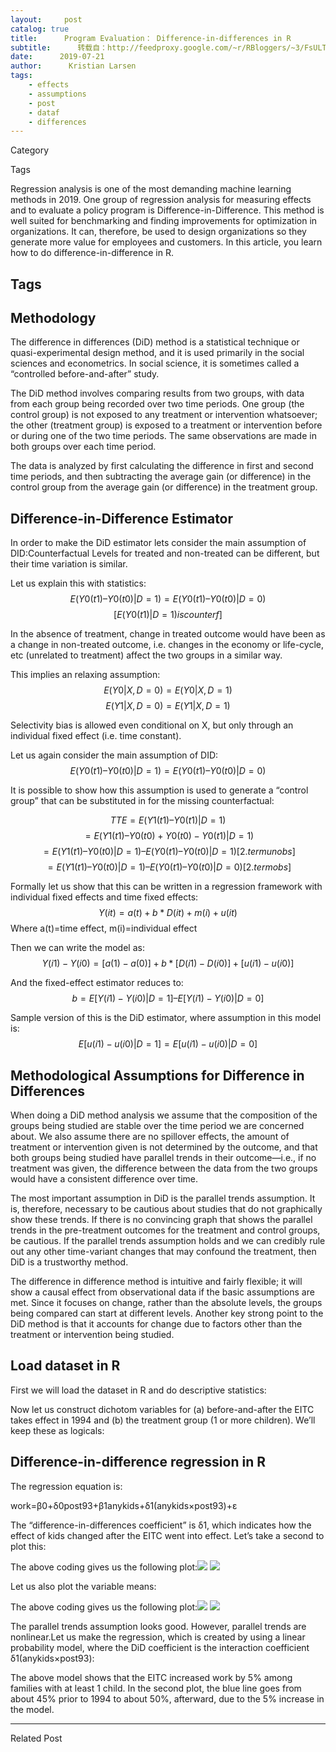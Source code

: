 ```yaml
---
layout:     post
catalog: true
title:      Program Evaluation： Difference-in-differences in R
subtitle:      转载自：http://feedproxy.google.com/~r/RBloggers/~3/FsULTqbOE9k/
date:      2019-07-21
author:      Kristian Larsen
tags:
    - effects
    - assumptions
    - post
    - dataf
    - differences
---
```







Category

Tags

Regression analysis is one of the most demanding machine learning methods in 2019. One group of regression analysis for measuring effects and to evaluate a policy program is Difference-in-Difference. This method is well suited for benchmarking and finding improvements for optimization in organizations. It can, therefore, be used to design organizations so they generate more value for employees and customers. In this article, you learn how to do difference-in-difference in R.

## Tags

## Methodology

The difference in differences (DiD) method is a statistical technique or quasi-experimental design method, and it is used primarily in the social sciences and econometrics. In social science, it is sometimes called a “controlled before-and-after” study.

The DiD method involves comparing results from two groups, with data from each group being recorded over two time periods. One group (the control group) is not exposed to any treatment or intervention whatsoever; the other (treatment group) is exposed to a treatment or intervention before or during one of the two time periods. The same observations are made in both groups over each time period.

The data is analyzed by first calculating the difference in first and second time periods, and then subtracting the average gain (or difference) in the control group from the average gain (or difference) in the treatment group.

## Difference-in-Difference Estimator

In order to make the DiD estimator lets consider the main assumption of DID:Counterfactual Levels for treated and non-treated can be different, but their time variation is similar. 

Let us explain this with statistics:$$ E(Y0(t1) – Y0(t0) | D=1)= E( Y0(t1) – Y0(t0) | D=0) $$$$ [E(Y0(t1)|D=1) is counterf] $$ 

In the absence of treatment, change in treated outcome would have been as a change in non-treated outcome, i.e. changes in the economy or life-cycle, etc (unrelated to treatment) affect the two groups in a similar way.

This implies an relaxing assumption:$$ E(Y0 | X, D=0) = E( Y0 | X,D=1) $$$$ E( Y1 | X,D=0)= E( Y1 | X,D=1) $$

Selectivity bias is allowed even conditional on X, but only through an individual fixed effect (i.e. time constant).

Let us again consider the main assumption of DID:$$ E(Y0(t1) – Y0(t0) | D=1) = E( Y0(t1) – Y0(t0) | D=0) $$

It is possible to show how this assumption is used to generate a “control group” that can be substituted in for the missing counterfactual:

$$TTE = E( Y1(t1) – Y0(t1) | D=1)$$$$= E( Y1(t1) – Y0(t0) + Y0(t0) -Y0(t1) | D=1)$$$$= E( Y1(t1) – Y0(t0) | D=1) – E( Y0(t1) – Y0(t0) | D=1) [2. term unobs]$$$$= E( Y1(t1) – Y0(t0) | D=1) – E( Y0(t1) – Y0(t0) | D=0) [2. term obs]$$

Formally let us show that this can be written in a regression framework with individual fixed effects and time fixed effects:$$ Y(it) = a(t)+b*D(it)+m(i)+u(it) $$Where a(t)=time effect, m(i)=individual effect

Then we can write the model as:$$ Y(i1) -Y(i0) = [a(1)-a(0)]+ b*[D(i1)-D(i0)] +[u(i1)-u(i0)] $$ 

And the fixed-effect estimator reduces to:$$ b = E [Y(i1)-Y(i0)|D=1] – E [Y(i1)-Y(i0)|D=0] $$ 

Sample version of this is the DiD estimator, where assumption in this model is:$$ E [u(i1)-u(i0)|D=1] = E [u(i1)-u(i0)|D=0] $$ 

## Methodological Assumptions for Difference in Differences

When doing a DiD method analysis we assume that the composition of the groups being studied are stable over the time period we are concerned about. We also assume there are no spillover effects, the amount of treatment or intervention given is not determined by the outcome, and that both groups being studied have parallel trends in their outcome—i.e., if no treatment was given, the difference between the data from the two groups would have a consistent difference over time.

The most important assumption in DiD is the parallel trends assumption. It is, therefore, necessary to be cautious about studies that do not graphically show these trends. If there is no convincing graph that shows the parallel trends in the pre-treatment outcomes for the treatment and control groups, be cautious. If the parallel trends assumption holds and we can credibly rule out any other time-variant changes that may confound the treatment, then DiD is a trustworthy method.

The difference in difference method is intuitive and fairly flexible; it will show a causal effect from observational data if the basic assumptions are met. Since it focuses on change, rather than the absolute levels, the groups being compared can start at different levels. Another key strong point to the DiD method is that it accounts for change due to factors other than the treatment or intervention being studied.

## Load dataset in R

First we will load the dataset in R and do descriptive statistics:

Now let us construct dichotom variables for (a) before-and-after the EITC takes effect in 1994 and (b) the treatment group (1 or more children). We’ll keep these as logicals:

## Difference-in-difference regression in R

The regression equation is:

work=β0+δ0post93+β1anykids+δ1(anykids×post93)+ε

The “difference-in-differences coefficient” is δ1, which indicates how the effect of kids changed after the EITC went into effect. Let’s take a second to plot this:

The above coding gives us the following plot:![](https://i1.wp.com/datascienceplus.com/wp-content/uploads/2019/07/p1-490x350.png?w=450&is-pending-load=1#038;ssl=1)
![](https://i1.wp.com/datascienceplus.com/wp-content/uploads/2019/07/p1-490x350.png?w=450&ssl=1)


Let us also plot the variable means:

The above coding gives us the following plot:![](https://i1.wp.com/datascienceplus.com/wp-content/uploads/2019/07/p2-490x350.png?w=450&is-pending-load=1#038;ssl=1)
![](https://i1.wp.com/datascienceplus.com/wp-content/uploads/2019/07/p2-490x350.png?w=450&ssl=1)


The parallel trends assumption looks good. However, parallel trends are nonlinear.Let us make the regression, which is created by using a linear probability model, where the DiD coefficient is the interaction coefficient δ1(anykids×post93):

The above model shows that the EITC increased work by 5% among families with at least 1 child. In the second plot, the blue line goes from about 45% prior to 1994 to about 50%, afterward, due to the 5% increase in the model.

****

Related Post
